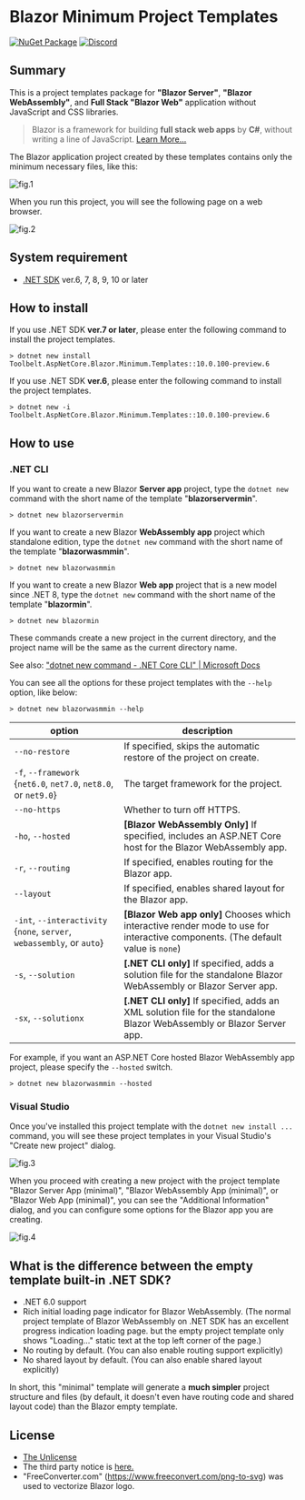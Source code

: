 # Blazor Minimum Project Templates

[![NuGet Package](https://img.shields.io/nuget/v/Toolbelt.AspNetCore.Blazor.Minimum.Templates.svg)](https://www.nuget.org/packages/Toolbelt.AspNetCore.Blazor.Minimum.Templates/) [![Discord](https://img.shields.io/discord/798312431893348414?style=flat&logo=discord&logoColor=white&label=Blazor%20Community&labelColor=5865f2&color=gray)](https://discord.com/channels/798312431893348414/1202165955900473375)

## Summary

This is a project templates package for **"Blazor Server"**, **"Blazor WebAssembly"**, and **Full Stack "Blazor Web"** application without JavaScript and CSS libraries.

> Blazor is a framework for building **full stack web apps** by **C#**, without writing a line of JavaScript. [Learn More...](https://blazor.net/)

The Blazor application project created by these templates contains only the minimum necessary files, like this:

![fig.1](https://raw.githubusercontent.com/jsakamoto/BlazorMinimumTemplates/master/.assets/rev.2/fig-001.png)

When you run this project, you will see the following page on a web browser.

![fig.2](https://raw.githubusercontent.com/jsakamoto/BlazorMinimumTemplates/master/.assets/rev.4/fig-002.png)

## System requirement

- [.NET SDK](https://dotnet.microsoft.com/download/dotnet/) ver.6, 7, 8, 9, 10 or later

## How to install

If you use .NET SDK **ver.7 or later**, please enter the following command to install the project templates.

```shell
> dotnet new install Toolbelt.AspNetCore.Blazor.Minimum.Templates::10.0.100-preview.6
```

If you use .NET SDK **ver.6**, please enter the following command to install the project templates.

```shell
> dotnet new -i Toolbelt.AspNetCore.Blazor.Minimum.Templates::10.0.100-preview.6
```

## How to use

### .NET CLI

If you want to create a new Blazor **Server app** project, type the `dotnet new` command with the short name of the template "**blazorservermin**".

```shell
> dotnet new blazorservermin
```

If you want to create a new Blazor **WebAssembly app** project which standalone edition, type the `dotnet new` command with the short name of the template "**blazorwasmmin**".

```shell
> dotnet new blazorwasmmin
```

If you want to create a new Blazor **Web app** project that is a new model since .NET 8, type the `dotnet new` command with the short name of the template "**blazormin**".

```shell
> dotnet new blazormin
```

These commands create a new project in the current directory, and the project name will be the same as the current directory name.

See also: ["dotnet new command - .NET Core CLI" | Microsoft Docs](https://docs.microsoft.com/dotnet/core/tools/dotnet-new)

You can see all the options for these project templates with the `--help` option, like below:

```shell
> dotnet new blazorwasmmin --help
```

option | description
-------|-----------------
`--no-restore`    | If specified, skips the automatic restore of the project on create.
`-f`, `--framework` {`net6.0`, `net7.0`, `net8.0`, or `net9.0`} |  The target framework for the project.
`--no-https`      | Whether to turn off HTTPS.
`-ho`, `--hosted` | **[Blazor WebAssembly Only]** If specified, includes an ASP.NET Core host for the Blazor WebAssembly app.
`-r`, `--routing` | If specified, enables routing for the Blazor app.
`--layout` | If specified, enables shared layout for the Blazor app.
`-int`, `--interactivity` {`none`, `server`, `webassembly`, or `auto`}    | **[Blazor Web app only]** Chooses which interactive render mode to use for interactive components. (The default value is `none`) 
`-s`, `--solution` | **[.NET CLI only]** If specified, adds a solution file for the standalone Blazor WebAssembly or Blazor Server app.
`-sx`, `--solutionx` | **[.NET CLI only]** If specified, adds an XML solution file for the standalone Blazor WebAssembly or Blazor Server app.

For example, if you want an ASP.NET Core hosted Blazor WebAssembly app project, please specify the `--hosted` switch.

```shell
> dotnet new blazorwasmmin --hosted
```

### Visual Studio

Once you've installed this project template with the `dotnet new install ...` command, you will see these project templates in your Visual Studio's "Create new project" dialog.

![fig.3](https://raw.githubusercontent.com/jsakamoto/BlazorMinimumTemplates/master/.assets/rev.3/fig-003.png)

When you proceed with creating a new project with the project template "Blazor Server App (minimal)", "Blazor WebAssembly App (minimal)", or "Blazor Web App (minimal)", you can see the "Additional Information" dialog, and you can configure some options for the Blazor app you are creating.

![fig.4](https://raw.githubusercontent.com/jsakamoto/BlazorMinimumTemplates/master/.assets/rev.3/fig-004.png)

## What is the difference between the empty template built-in .NET SDK?

- .NET 6.0 support
- Rich initial loading page indicator for Blazor WebAssembly. (The normal project template of Blazor WebAssembly on .NET SDK has an excellent progress indication loading page. but the empty project template only shows "Loading..." static text at the top left corner of the page.)
- No routing by default. (You can also enable routing support explicitly)
- No shared layout by default. (You can also enable shared layout explicitly)

In short, this "minimal" template will generate a **much simpler** project structure and files (by default, it doesn't even have routing code and shared layout code) than the Blazor empty template.

## License

- [The Unlicense](https://github.com/jsakamoto/BlazorMinimumTemplates/blob/master/LICENSE)
- The third party notice is [here.](https://github.com/jsakamoto/BlazorMinimumTemplates/blob/master/THIRD-PARTY-NOTICES.txt)
- "FreeConverter.com" (https://www.freeconvert.com/png-to-svg) was used to vectorize Blazor logo.
